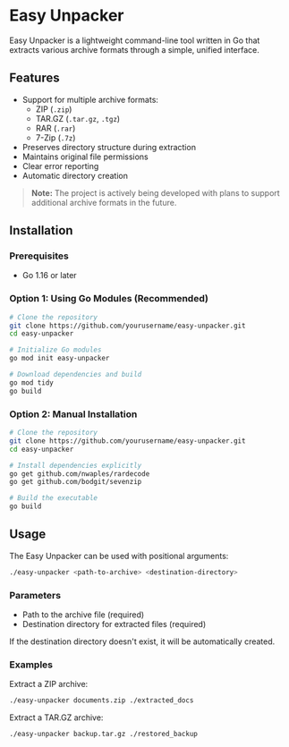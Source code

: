 # Easy Unpacker

Easy Unpacker is a lightweight command-line tool written in Go that extracts various archive formats through a simple, unified interface.

## Features

- Support for multiple archive formats:
  - ZIP (`.zip`)
  - TAR.GZ (`.tar.gz`, `.tgz`)
  - RAR (`.rar`) 
  - 7-Zip (`.7z`)
- Preserves directory structure during extraction
- Maintains original file permissions
- Clear error reporting
- Automatic directory creation

> **Note:** The project is actively being developed with plans to support additional archive formats in the future.

## Installation

### Prerequisites

- Go 1.16 or later

### Option 1: Using Go Modules (Recommended)

```bash
# Clone the repository
git clone https://github.com/yourusername/easy-unpacker.git
cd easy-unpacker

# Initialize Go modules
go mod init easy-unpacker

# Download dependencies and build
go mod tidy
go build
```

### Option 2: Manual Installation

```bash
# Clone the repository
git clone https://github.com/yourusername/easy-unpacker.git
cd easy-unpacker

# Install dependencies explicitly
go get github.com/nwaples/rardecode
go get github.com/bodgit/sevenzip

# Build the executable
go build
```

## Usage

The Easy Unpacker can be used with positional arguments:

```bash
./easy-unpacker <path-to-archive> <destination-directory>
```

### Parameters

- Path to the archive file (required)
- Destination directory for extracted files (required)

If the destination directory doesn't exist, it will be automatically created.

### Examples

Extract a ZIP archive:
```bash
./easy-unpacker documents.zip ./extracted_docs
```

Extract a TAR.GZ archive:
```bash
./easy-unpacker backup.tar.gz ./restored_backup
```

